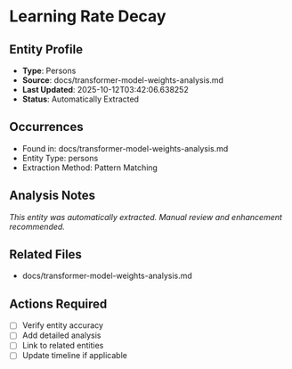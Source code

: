# Learning Rate Decay

## Entity Profile
- **Type**: Persons
- **Source**: docs/transformer-model-weights-analysis.md
- **Last Updated**: 2025-10-12T03:42:06.638252
- **Status**: Automatically Extracted

## Occurrences
- Found in: docs/transformer-model-weights-analysis.md
- Entity Type: persons
- Extraction Method: Pattern Matching

## Analysis Notes
*This entity was automatically extracted. Manual review and enhancement recommended.*

## Related Files
- docs/transformer-model-weights-analysis.md

## Actions Required
- [ ] Verify entity accuracy
- [ ] Add detailed analysis
- [ ] Link to related entities
- [ ] Update timeline if applicable
